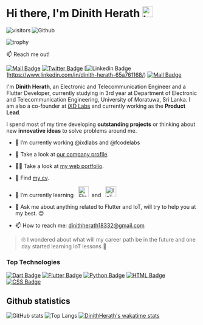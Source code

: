 # Hi there, I'm **Dinith Herath** <img src="https://user-images.githubusercontent.com/1303154/88677602-1635ba80-d120-11ea-84d8-d263ba5fc3c0.gif" width="28px" alt="hi"> 

![visitors](https://visitor-badge.laobi.icu/badge?page_id=DinithHerath) ![Github](https://img.shields.io/github/followers/dinithherath?label=Follow&style=social)

![trophy](https://github-profile-trophy.vercel.app/?username=dinithherath&row=1&column=5)

:mailbox: Reach me out!

[![Mail Badge](https://img.shields.io/badge/-dinithherath18332-c0392b?style=flat&labelColor=c0392b&logo=gmail&logoColor=white)](mailto:dinithherath18332@gmail.com) [![Twitter Badge](https://img.shields.io/badge/-@dinith__herath-1ca0f1?style=flat&labelColor=1ca0f1&logo=twitter&logoColor=white&link=https://twitter.com/dinith_herath)](https://twitter.com/dinithherath) [![Linkedin Badge](https://img.shields.io/badge/-DinithHerath-0e76a8?style=flat&labelColor=0e76a8&logo=linkedin&logoColor=white)]https://www.linkedin.com/in/dinith-herath-65a761168/) [![Mail Badge](https://img.shields.io/badge/-@dini__herath-e84393?style=flat&labelColor=e84393&logo=instagram&logoColor=white)](https://www.instagram.com/dini_herath/) 

I'm **Dinith Herath**, an Electronic and Telecommunication Engineer and a Flutter Developer, currently studying in 3rd year at Department of Electronic and Telecommunication Engineering, University of Moratuwa, Sri Lanka. I am also a co-founder at [iXD Labs](https://ixdlabs.lk) and currently working as the **Product Lead**. 

I spend most of my time developing **outstanding projects** or thinking about new **innovative ideas** to solve problems around me.

- 🔭 I’m currently working @ixdlabs and @fcodelabs
- 🏬 Take a look at [our company profile](https://ixdlabs.lk/#about-section).
- 👨‍🎓 Take a look at [my web portfolio](https://dinithherath.github.io).
- 🎉 Find [my cv](https://dinithherath.github.io/CV_Dinith_Herath.pdf).
- 🚀 I’m currently learning &nbsp; <img src="https://flutter.dev/assets/flutter-lockup-1caf6476beed76adec3c477586da54de6b552b2f42108ec5bc68dc63bae2df75.png" height="28px" alt="Flutter"> &nbsp;and  &nbsp; <img src="https://www.bluetooth.com/wp-content/themes/bluetooth/images/logos/bluetooth-logo-color-black.svg" height="28px" alt="IoT">
  
- 💬 Ask me about anything related to Flutter and IoT, will try to help you at my best. 😊
- 📫 How to reach me: dinithherath18332@gmail.com

> 🙄 I wondered about what will my career path be in the future and one day started learning IoT lessons 👣

### Top Technologies 


[![Dart Badge](https://img.shields.io/badge/-Dart-61DBFB?style=for-the-badge&labelColor=black&logo=dart&logoColor=61DBFB)](#) [![Flutter Badge](https://img.shields.io/badge/-Flutter-F0DB4F?style=for-the-badge&labelColor=black&logo=flutter&logoColor=F0DB4F)](#) [![Python Badge](https://img.shields.io/badge/-Python-007acc?style=for-the-badge&labelColor=black&logo=python&logoColor=007acc)](#) [![HTML Badge](https://img.shields.io/badge/-HTML-3C873A?style=for-the-badge&labelColor=black&logo=html5&logoColor=3C873A)](#) [![CSS Badge](https://img.shields.io/badge/-CSS3-e535ab?style=for-the-badge&labelColor=black&logo=css3&logoColor=e535ab)](#)

## Github statistics
![GitHub stats](https://github-readme-stats.dinithherath.vercel.app/api?username=dinithherath&count_private=true&count_private=true) ![Top Langs](https://github-readme-stats.dinithherath.vercel.app/api/top-langs/?username=dinithherath)
[![DinithHerath's wakatime stats](https://github-readme-stats.dinithherath.vercel.app/api/wakatime?username=dinithherath&v=2)](https://github.com/anuraghazra/github-readme-stats)
 
